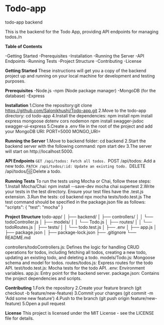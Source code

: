 # Todo-app
todo-app backend

This is the backend for the Todo App, providing API endpoints for managing todos./n

**Table of Contents**

-Getting Started
-Prerequisites
-Installation
-Running the Server
-API Endpoints
-Running Tests
-Project Structure
-Contributing
-License

**Getting Started**
These instructions will get you a copy of the backend project up and running on your local machine for development and testing purposes.

**Prerequisites**
-Node.js
-npm (Node package manager)
-MongoDB (for the database)
-Express

**Installation**
1.Clone the repository:git clone https://github.com/Salonikhushi/Todo-app.git
2.Move to the todo-app directory: cd todo-app
4.Install the dependencies:
npm install
npm install express mongoose dotenv cors nodemon
npm install swagger-jsdoc swagger-ui-express
5.Create a .env file in the root of the project and add your MongoDB URI:
PORT=5000
MONGO_URI=<your-mongodb-connection-string>

**Running the Server**
1.Move to backend folder: cd backend
2.Start the backend server with the following command: npm start dev
3.The server will start on http://localhost:5000.

**API Endpoints**
`GET /api/todos: Fetch all todos.
`POST /api/todos: Add a new todo.
`PATCH /api/todos/:id: Update an existing todo.
`DELETE /api/todos/:id: Delete a todo.

**Running Tests**
To run the tests using Mocha or Chai, follow these steps:
1.Install Mocha/Chai: npm install --save-dev mocha chai supertest
2.Write your tests in the test directory. Ensure your test files have the .test.js extension.
3.Run the tests: 
cd backend
npx mocha tests/todo.test.js
The test command should be specified in the package.json file as follows:
"scripts": {
  "test": "mocha"
}

**Project Structure**
todo-app/
│
├── backend/
│   ├── controllers/
│   │   └── todoController.js
│   ├── models/
│   │   └── Todo.js
│   ├── routes/
│   │   └── todoRoutes.js
│   ├── tests/
│   │   └── todo.test.js
│   ├── .env
│   ├── app.js
│   ├── package.json
│   ├── package-lock.json
├── .gitignore
└── README.md

controllers/todoControllers.js: Defines the logic for handling CRUD operations for todos, including fetching all todos, creating a new todo, updating an existing todo, and deleting a todo.
models/Todo.js: Mongoose schema and model for todos.
routes/todos.js: Express routes for the todo API.
test/todo.test.js: Mocha tests for the todo API.
.env: Environment variables.
app.js: Entry point for the backend server.
package.json: Contains the project dependencies and scripts.

**Contributing**
1.Fork the repository
2.Create your feature branch (git checkout -b feature/new-feature)
3.Commit your changes (git commit -m 'Add some new feature')
4.Push to the branch (git push origin feature/new-feature)
5.Open a pull request

**License**
This project is licensed under the MIT License - see the LICENSE file for details.









